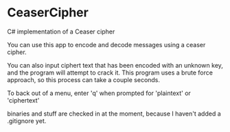 # CeaserCipher
C# implementation of a Ceaser cipher

You can use this app to encode and decode messages using a ceaser cipher.

You can also input ciphert text that has been encoded with an unknown key, and the program will attempt to crack it.
This program uses a brute force approach, so this process can take a couple seconds.

To back out of a menu, enter 'q' when prompted for 'plaintext' or 'ciphertext'

binaries and stuff are checked in at the moment, because I haven't added a .gitignore yet.
